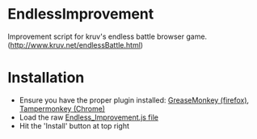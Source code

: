 EndlessImprovement
==================

Improvement script for kruv's endless battle browser game. (http://www.kruv.net/endlessBattle.html)


Installation
============

* Ensure you have the proper plugin installed: [GreaseMonkey (firefox)](https://addons.mozilla.org/en-US/firefox/addon/greasemonkey/), [Tampermonkey (Chrome)](https://chrome.google.com/webstore/detail/tampermonkey/dhdgffkkebhmkfjojejmpbldmpobfkfo?hl=en)
* Load the raw [Endless_Improvement.js file](https://raw.githubusercontent.com/feildmaster/EndlessImprovement/master/Endless_Improvement.user.js)
* Hit the 'Install' button at top right
